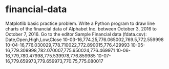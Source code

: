 # financial-data
Matplotlib basic practice problem.
Write a Python program to draw line charts of the financial data of Alphabet Inc. between October 3, 2016 to October 7, 2016. Go to the editor
Sample Financial data (fdata.csv):
Date,Open,High,Low,Close
10-03-16,774.25,776.065002,769.5,772.559998
10-04-16,776.030029,778.710022,772.890015,776.429993
10-05-16,779.309998,782.070007,775.650024,776.469971
10-06-16,779,780.47998,775.539978,776.859985
10-07-16,779.659973,779.659973,770.75,775.080017
